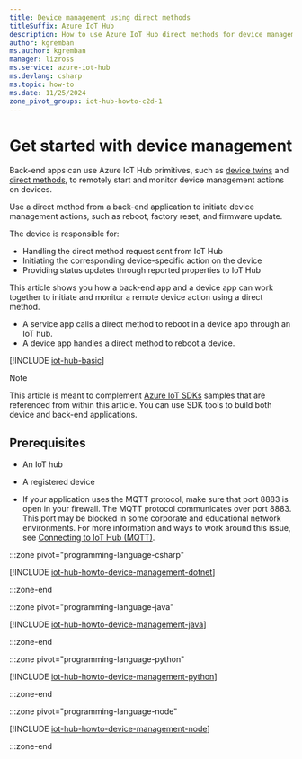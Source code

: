```yaml
---
title: Device management using direct methods
titleSuffix: Azure IoT Hub
description: How to use Azure IoT Hub direct methods for device management tasks including invoking a remote device reboot.
author: kgremban
ms.author: kgremban
manager: lizross
ms.service: azure-iot-hub
ms.devlang: csharp
ms.topic: how-to
ms.date: 11/25/2024
zone_pivot_groups: iot-hub-howto-c2d-1
---
```


# Get started with device management

Back-end apps can use Azure IoT Hub primitives, such as [device twins](iot-hub-devguide-device-twins.md) and [direct methods](iot-hub-devguide-direct-methods.md), to remotely start and monitor device management actions on devices.

Use a direct method from a back-end application to initiate device management actions, such as reboot, factory reset, and firmware update.

The device is responsible for:

* Handling the direct method request sent from IoT Hub
* Initiating the corresponding device-specific action on the device
* Providing status updates through reported properties to IoT Hub

This article shows you how a back-end app and a device app can work together to initiate and monitor a remote device action using a direct method.

* A service app calls a direct method to reboot in a device app through an IoT hub.
* A device app handles a direct method to reboot a device.

[!INCLUDE [iot-hub-basic](../../includes/iot-hub-basic-whole.md)]

> [!NOTE]
> This article is meant to complement [Azure IoT SDKs](iot-hub-devguide-sdks.md) samples that are referenced from within this article. You can use SDK tools to build both device and back-end applications.

## Prerequisites

* An IoT hub

* A registered device

* If your application uses the MQTT protocol, make sure that port 8883 is open in your firewall. The MQTT protocol communicates over port 8883. This port may be blocked in some corporate and educational network environments. For more information and ways to work around this issue, see [Connecting to IoT Hub (MQTT)](../iot/iot-mqtt-connect-to-iot-hub.md#connecting-to-iot-hub).

:::zone pivot="programming-language-csharp"

[!INCLUDE [iot-hub-howto-device-management-dotnet](../../includes/iot-hub-howto-device-management-dotnet.md)]

:::zone-end

:::zone pivot="programming-language-java"

[!INCLUDE [iot-hub-howto-device-management-java](../../includes/iot-hub-howto-device-management-java.md)]

:::zone-end

:::zone pivot="programming-language-python"

[!INCLUDE [iot-hub-howto-device-management-python](../../includes/iot-hub-howto-device-management-python.md)]

:::zone-end

:::zone pivot="programming-language-node"

[!INCLUDE [iot-hub-howto-device-management-node](../../includes/iot-hub-howto-device-management-node.md)]

:::zone-end
